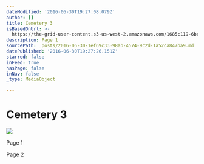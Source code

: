 ```yaml
---
dateModified: '2016-06-30T19:27:08.079Z'
author: []
title: Cemetery 3
isBasedOnUrl: >-
  https://the-grid-user-content.s3-us-west-2.amazonaws.com/1685c119-6bc3-44fa-8159-34f34d6d1d12.jpg
description: Page 1
sourcePath: _posts/2016-06-30-1ef69c33-98ab-4574-9c2d-1a52ca847ba9.md
datePublished: '2016-06-30T19:27:26.151Z'
starred: false
inFeed: true
hasPage: false
inNav: false
_type: MediaObject

---
```

# Cemetery 3
![](https://the-grid-user-content.s3-us-west-2.amazonaws.com/1685c119-6bc3-44fa-8159-34f34d6d1d12.jpg)

Page 1

Page 2